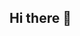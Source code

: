 ## Hi there 👋

<!--
**ErenEClk/ErenEClk** is a ✨ _special_ ✨ repository because its `README.md` (this file) appears on your GitHub profile.

Here are some ideas to get you started:

- 🔭 I’m currently working on ... mobile apps
- 🌱 I’m currently learning ...c#
- 👯 I’m looking to collaborate on ...
- 🤔 I’m looking for help with ...
- 💬 Ask me about ...
- 📫 How to reach me: ...erencelik@std.iyte.edu.tr
- 😄 Pronouns: ...
- ⚡ Fun fact: ...
-->
